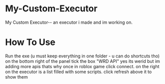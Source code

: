 # My-Custom-Executor
My Custom Executor-- an executor i made and im working on.


# How To Use
Run the exe (u must keep everything in one folder - u can do shortcuts tho)
on the bottom right of the panel tick the box "WRD API" yes its werid but im adding more apis thats why
once in roblox game click connect.
on the right on the executor is a list filled with some scripts. click refresh above it to show them
